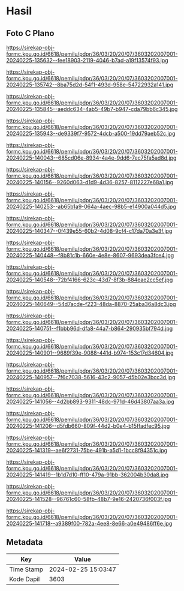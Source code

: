 # Hasil

## Foto C Plano

https://sirekap-obj-formc.kpu.go.id/6618/pemilu/pdpr/36/03/20/20/07/3603202007001-20240225-135632--fee18903-2119-4046-b7ad-a19f13574f93.jpg

https://sirekap-obj-formc.kpu.go.id/6618/pemilu/pdpr/36/03/20/20/07/3603202007001-20240225-135742--8ba75d2d-54f1-493d-958e-54722932a141.jpg

https://sirekap-obj-formc.kpu.go.id/6618/pemilu/pdpr/36/03/20/20/07/3603202007001-20240225-135845--aeddc634-4ab5-49b7-b947-cda79bb6c345.jpg

https://sirekap-obj-formc.kpu.go.id/6618/pemilu/pdpr/36/03/20/20/07/3603202007001-20240225-135943--de9339f7-9572-4dcb-a500-19dd79aeb52c.jpg

https://sirekap-obj-formc.kpu.go.id/6618/pemilu/pdpr/36/03/20/20/07/3603202007001-20240225-140043--685cd06e-8934-4a4e-9dd6-7ec75fa5ad8d.jpg

https://sirekap-obj-formc.kpu.go.id/6618/pemilu/pdpr/36/03/20/20/07/3603202007001-20240225-140156--9260d063-d1d9-4d36-8257-8112227e68a1.jpg

https://sirekap-obj-formc.kpu.go.id/6618/pemilu/pdpr/36/03/20/20/07/3603202007001-20240225-140253--ab65b1a9-064a-4aec-98b5-e14900a044d5.jpg

https://sirekap-obj-formc.kpu.go.id/6618/pemilu/pdpr/36/03/20/20/07/3603202007001-20240225-140347--0f439e55-60b2-4d08-9cf4-c17da70a3e3f.jpg

https://sirekap-obj-formc.kpu.go.id/6618/pemilu/pdpr/36/03/20/20/07/3603202007001-20240225-140448--f8b81c1b-660e-4e8e-8607-9693dea3fce4.jpg

https://sirekap-obj-formc.kpu.go.id/6618/pemilu/pdpr/36/03/20/20/07/3603202007001-20240225-140548--72bf4166-623c-43d7-8f3b-884eae2cc5ef.jpg

https://sirekap-obj-formc.kpu.go.id/6618/pemilu/pdpr/36/03/20/20/07/3603202007001-20240225-140649--54d7acde-f223-48da-8870-25aba36a8dc3.jpg

https://sirekap-obj-formc.kpu.go.id/6618/pemilu/pdpr/36/03/20/20/07/3603202007001-20240225-140751--f1bbb96d-dfa8-44a7-b864-290935bf794d.jpg

https://sirekap-obj-formc.kpu.go.id/6618/pemilu/pdpr/36/03/20/20/07/3603202007001-20240225-140901--9689f39e-9088-441d-b974-153c17d34604.jpg

https://sirekap-obj-formc.kpu.go.id/6618/pemilu/pdpr/36/03/20/20/07/3603202007001-20240225-140957--7f6c7038-5616-43c2-9057-d5b02e3bcc3d.jpg

https://sirekap-obj-formc.kpu.go.id/6618/pemilu/pdpr/36/03/20/20/07/3603202007001-20240225-141056--4d2bb893-9311-48dc-971d-46d43807aa3a.jpg

https://sirekap-obj-formc.kpu.go.id/6618/pemilu/pdpr/36/03/20/20/07/3603202007001-20240225-141206--d5fdb660-809f-44d2-b0e4-b15ffadfec95.jpg

https://sirekap-obj-formc.kpu.go.id/6618/pemilu/pdpr/36/03/20/20/07/3603202007001-20240225-141319--ae6f2731-75be-491b-a5d1-1bcc8f94351c.jpg

https://sirekap-obj-formc.kpu.go.id/6618/pemilu/pdpr/36/03/20/20/07/3603202007001-20240225-141419--1b1d7d10-ff10-479a-91bb-362004b30da8.jpg

https://sirekap-obj-formc.kpu.go.id/6618/pemilu/pdpr/36/03/20/20/07/3603202007001-20240225-141528--96761c60-58fb-48b7-9e16-2420736f003f.jpg

https://sirekap-obj-formc.kpu.go.id/6618/pemilu/pdpr/36/03/20/20/07/3603202007001-20240225-141718--a9389f00-782a-4ee8-8e66-a0e49486ff6e.jpg


## Metadata

| Key        | Value               |
| ---------- | ------------------- |
| Time Stamp | 2024-02-25 15:03:47 |
| Kode Dapil | 3603                |



